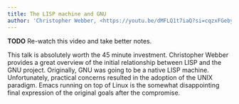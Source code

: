 ```yaml
---
title: The LISP machine and GNU
author: 'Christopher Webber, <https://youtu.be/dMFLQ1t7iaQ?si=cqzxFGebyRlHSOOE>'
---
```


**TODO** Re-watch this video and take better notes.

This talk is absolutely worth the 45 minute investment. Christopher
Webber provides a great overview of the initial relationship between
LISP and the GNU project. Originally, GNU was going to be a native LISP
machine. Unfortunately, practical concerns resulted in the adoption of
the UNIX paradigm. Emacs running on top of Linux is the somewhat
disappointing final expression of the original goals after the
compromise.
